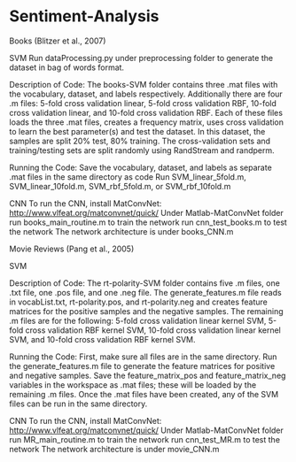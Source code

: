# Sentiment-Analysis

Books (Blitzer et al., 2007)

SVM
Run dataProcessing.py under preprocessing folder to generate the dataset in bag of words format.

Description of Code:
The books-SVM folder contains three .mat files with the vocabulary, dataset, and labels respectively. Additionally there are four .m files: 5-fold cross validation linear, 5-fold cross validation RBF, 10-fold cross validation linear, and 10-fold cross validation RBF. Each of these files loads the three .mat files, creates a frequency matrix, uses cross validation to learn the best parameter(s) and test the dataset. In this dataset, the samples are split 20% test, 80% training. The cross-validation sets and training/testing sets are split randomly using RandStream and randperm.

Running the Code:
Save the vocabulary, dataset, and labels as separate .mat files in the same directory as code
Run SVM_linear_5fold.m, SVM_linear_10fold.m, SVM_rbf_5fold.m, or SVM_rbf_10fold.m

CNN
To run the CNN, install MatConvNet: http://www.vlfeat.org/matconvnet/quick/
Under Matlab-MatConvNet folder 
run books_main_routine.m to train the network
run cnn_test_books.m to test the network
The network architecture is under books_CNN.m


Movie Reviews (Pang et al., 2005)

SVM

Description of Code:
The rt-polarity-SVM folder contains five .m files, one .txt file, one .pos file, and one .neg file. The generate_features.m file reads in vocabList.txt, rt-polarity.pos, and rt-polarity.neg and creates feature matrices for the positive samples and the negative samples. The remaining .m files are for the following: 5-fold cross validation linear kernel SVM, 5-fold cross validation RBF kernel SVM, 10-fold cross validation linear kernel SVM, and 10-fold cross validation RBF kernel SVM.


Running the Code:
First, make sure all files are in the same directory. Run the generate_features.m file to generate the feature matrices for positive and negative samples. Save the feature_matrix_pos and feature_matrix_neg variables in the workspace as .mat files; these will be loaded by the remaining .m files. Once the .mat files have been created, any of the SVM files can be run in the same directory. 

CNN
To run the CNN, install MatConvNet: http://www.vlfeat.org/matconvnet/quick/
Under Matlab-MatConvNet folder 
run MR_main_routine.m to train the network
run cnn_test_MR.m to test the network
The network architecture is under movie_CNN.m
